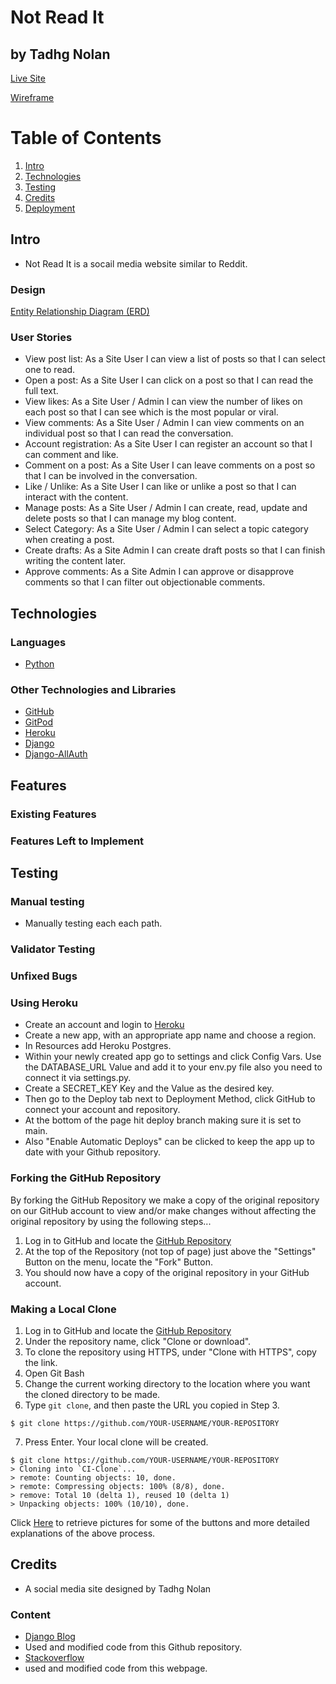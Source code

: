 # Not Read It
## by Tadhg Nolan

[Live Site](https://not-read-it.herokuapp.com/)

[Wireframe](static/not-read-it_wireframe.pdf)
# Table of Contents
1. [Intro](#intro)
2. [Technologies](#technologies)
3. [Testing](#testing)
4. [Credits](#credits)
5. [Deployment](deployment)

## Intro

 - Not Read It is a socail media website similar to Reddit.  

### Design

[Entity Relationship Diagram (ERD)](static/pp4_erd.drawio.png)

### User Stories

- View post list: As a Site User I can view a list of posts so that I can select one to read.
- Open a post: As a Site User I can click on a post so that I can read the full text.
- View likes: As a Site User / Admin I can view the number of likes on each post so that I can see which is the most popular or viral.
- View comments: As a Site User / Admin I can view comments on an individual post so that I can read the conversation.
- Account registration: As a Site User I can register an account so that I can comment and like.
- Comment on a post: As a Site User I can leave comments on a post so that I can be involved in the conversation.
- Like / Unlike: As a Site User I can like or unlike a post so that I can interact with the content.
- Manage posts: As a Site User / Admin I can create, read, update and delete posts so that I can manage my blog content.
- Select Category: As a Site User / Admin I can select a topic category when creating a post.
- Create drafts: As a Site Admin I can create draft posts so that I can finish writing the content later.
- Approve comments: As a Site Admin I can approve or disapprove comments so that I can filter out objectionable comments.

## Technologies

### Languages

- [Python](https://www.python.org/about/)

### Other Technologies and Libraries 

- [GitHub](https://github.com/)
- [GitPod](https://www.gitpod.io/about/)
- [Heroku](https://heroku.com)
- [Django](https://www.djangoproject.com/)
- [Django-AllAuth](https://django-allauth.readthedocs.io/en/latest/)
## Features 

### Existing Features

### Features Left to Implement

## Testing

### Manual testing

- Manually testing each each path.  										

### Validator Testing 

### Unfixed Bugs


### Using Heroku

- Create an account and login to [Heroku](https://id.heroku.com/login)
- Create a new app, with an appropriate app name and choose a region.
- In Resources add Heroku Postgres.
- Within your newly created app go to settings and click Config Vars. Use the DATABASE_URL Value and add it to your env.py file also you need to connect it via settings.py.
- Create a SECRET_KEY Key and the Value as the desired key.
- Then go to the Deploy tab next to Deployment Method, click GitHub to connect your account and repository.
- At the bottom of the page hit deploy branch making sure it is set to main.
- Also "Enable Automatic Deploys" can be clicked to keep the app up to date with your Github repository.

### Forking the GitHub Repository

By forking the GitHub Repository we make a copy of the original repository on our GitHub account to view and/or make changes without affecting the original repository by using the following steps...

1. Log in to GitHub and locate the [GitHub Repository](https://github.com/)
2. At the top of the Repository (not top of page) just above the "Settings" Button on the menu, locate the "Fork" Button.
3. You should now have a copy of the original repository in your GitHub account.

### Making a Local Clone

1. Log in to GitHub and locate the [GitHub Repository](https://github.com/)
2. Under the repository name, click "Clone or download".
3. To clone the repository using HTTPS, under "Clone with HTTPS", copy the link.
4. Open Git Bash
5. Change the current working directory to the location where you want the cloned directory to be made.
6. Type `git clone`, and then paste the URL you copied in Step 3.

```
$ git clone https://github.com/YOUR-USERNAME/YOUR-REPOSITORY
```

7. Press Enter. Your local clone will be created.

```
$ git clone https://github.com/YOUR-USERNAME/YOUR-REPOSITORY
> Cloning into `CI-Clone`...
> remote: Counting objects: 10, done.
> remote: Compressing objects: 100% (8/8), done.
> remove: Total 10 (delta 1), reused 10 (delta 1)
> Unpacking objects: 100% (10/10), done.
```

Click [Here](https://help.github.com/en/github/creating-cloning-and-archiving-repositories/cloning-a-repository#cloning-a-repository-to-github-desktop) to retrieve pictures for some of the buttons and more detailed explanations of the above process.
   
   

## Credits 

 - A social media site designed by Tadhg Nolan
 
### Content 

- [Django Blog](https://github.com/Code-Institute-Solutions/Django3blog/tree/master/12_final_deployment)
- Used  and modified code from this Github repository.
- [Stackoverflow](https://stackoverflow.com/questions/6045021/django-forms-getting-a-select-box-from-a-different-model)
- used and modified code from this webpage.
